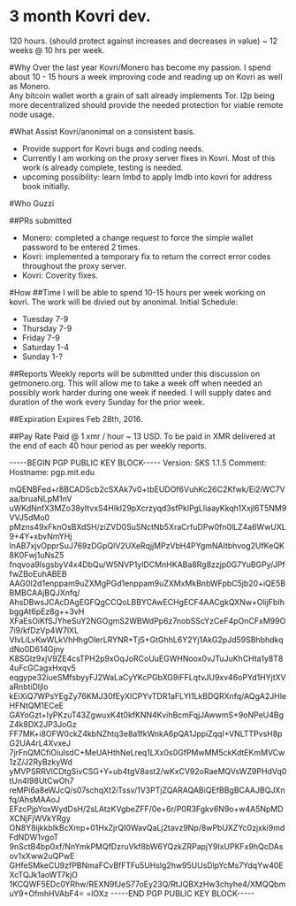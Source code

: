 # 3 month Kovri dev.
120 hours. (should protect against increases and decreases in value) ~ 12 weeks @ 10 hrs per week.



#Why
Over the last year Kovri/Monero has become my passion.  I spend about 10 - 15 hours a week improving code and reading up on Kovri as well as Monero.  
Any bitcoin wallet worth a grain of salt already implements Tor.  I2p being more decentralized should provide the needed protection for viable remote node usage.

#What
Assist Kovri/anonimal on a consistent basis.
* Provide support for Kovri bugs and coding needs.
* Currently I am working on the proxy server fixes in Kovri. Most of this work is already complete, testing is needed.
* upcoming possibility: learn lmbd to apply lmdb into kovri for address book initially.

#Who
Guzzi

##PRs submitted  
* Monero: completed a change request to force the simple wallet password to be entered 2 times.
* Kovri: implemented a temporary fix to return the correct error codes throughout the proxy server.
* Kovri: Coverity fixes.

#How
##Time
I will be able to spend 10-15 hours per week working on kovri.  The work will be divied out by anonimal.
Initial Schedule:
* Tuesday   7-9
* Thursday  7-9
* Friday    7-9
* Saturday  1-4
* Sunday    1-?

##Reports
Weekly reports will be submitted under this discussion on getmonero.org.  This will allow me to take a week off when needed an possibly work harder during one week if needed. I will supply dates and duration of the work every Sunday for the prior week.

##Expiration
Expires Feb 28th, 2016.

##Pay Rate
Paid @ 1 xmr / hour ~ 13 USD.
To be paid in XMR delivered at the end of each 40 hour period as per weekly reports.

-----BEGIN PGP PUBLIC KEY BLOCK-----
Version: SKS 1.1.5
Comment: Hostname: pgp.mit.edu

mQENBFed+r8BCADScb2cSXAk7v0+tbEUDOf6VuhKc26C2Kfwk/Ei2iWC7Vaa/bruaNLpM1nV
uWKdNnfX3MZo38yItvxS4HlkI29pXcrzyqd3sfPklPgLliaayKkqh1Xxjl6T5NM9VVJ5dMo0
pMzns49xFknOsBXdSH/ziZVD0SuSNctNb5XraCrfuDPw0fn0lLZ4a6WwUXL9+4Y+xbvNmYHj
lnAB7xjvOpprSuJ769zDGpQlV2UXeRqjjMPzVbH4PYgmNAItbhvog2UfKeQK8K0Fwj1uNsZ5
fnqvoa9lsgsbyV4x4DbQu/W5NVP1ylDCMnHKABa8Rg8zzjp0G7YuBGPy/JPffwZBoEuhABEB
AAG0I2d1enppam9uZXMgPGd1enppam9uZXMxMkBnbWFpbC5jb20+iQE5BBMBCAAjBQJXnfq/
AhsDBwsJCAcDAgEGFQgCCQoLBBYCAwECHgECF4AACgkQXNw+OlijFbIhbggAt6pEz8g++3vH
XFaEsOiKfSJYheSuY2NGOgmS2WBWdPp6z7nobSScYzCeF4pOnCFxM99O7i9/kfDzVp4W7lXL
VIvLiLvKwWLkVhHhgOlerLRYNR+TjS+GtGhhL6Y2Yj1AkG2pJd59SBhbhdkqdNo0D614Gjny
K8SGlz9xjV9ZE4csTPH2p9xOqJoRCoUuEGWHNoox0vJTuJuKhCHta1y8T84uFcGCagxHxqv5
eqgype32iueSMfsbyyFJ2WaLaCyYKcPGbXG9iFFLqtvJU9xv46oPYd1HYjtXVaRnbtiDljlo
kEiXiQ7WPsYEgZy76KMJ30fEyXICPYvTDR1aFLYI1LkBDQRXnfq/AQgA2JHleHFNtQM1ECeE
GAYoGzt+IyPKzuT43ZgwuxK4t0kfKNN4KvihBcmFqjJAwwmS+9oNPeU4BgZ4k8DX2JP3JoGz
FF7MK+i8OFW0ckZ4kbNZhtq3e8a1fkWnkA6pQA1JppiZqqI+VNLTTPvsH8pG2UA4rL4XvxeJ
7jrFnQMCfiOiuIsdC+MeUAHthNeLreq1LXx0s0GfPMwMM5ckKdtEKmMVCw1zZ/J2RyBzkyWd
yMVPSRRVlCDtgSivCSG+Y+ub4tgV8ast2/wKxCV92oRaeMQVsWZ9PHdVq0tUn4I98UtCwOh7
reMPi6a8eWJcQ/s07schqXt2iTssv/1V3PTjZQARAQABiQEfBBgBCAAJBQJXnfq/AhsMAAoJ
EFzcPjpYoxWydDsH/2sLAtzKVgbeZFF/0e+6r/P0R3Fgkv6N9o+w4A5NpMDXCNjFjWVkYRgy
ON8Y8ijkkbIkBcXmp+01HxZjrQI0WavQaLj2tavz9Np/8wPbUXZYc0zjxki9mdFdNDW1vgoT
9nSctB4bp0xf/NnYmkPMQfDzruVkf8bW6YQzkZRPapjY9IxUPKFx9hQcDAsov1xXww2uQPwE
GHfeSMkeCU9zfPBNmaFCvBfFTFu5UHslg2hw95UUsDlpYcMs7YdqYw40EXcTQJk1aoWT7kjO
1KCQWF5EDc0YRhw/REXN9fJeS77oEy23Q/RtJQBXzHw3chyhe4/XMQQbmuY9+OfmhHVAbF4=
=lOXz
-----END PGP PUBLIC KEY BLOCK-----
